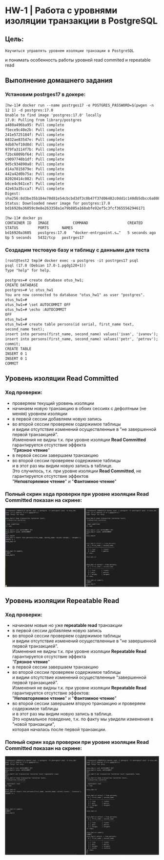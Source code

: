 # **HW-1 | Работа с уровнями изоляции транзакции в PostgreSQL**




## **Цель:**
    Научиться управлять уровнем изоляции транзации в PostgreSQL   
  и понимать особенность работы уровней read commited и repeatable read




## **Выполнение домашнего задания**
### **Установим postrges17 в докере:**
```console
[hw-1]# docker run --name postrges17 -e POSTGRES_PASSWORD=$(pwgen -n 12 1) -d postgres:17.0
Unable to find image 'postgres:17.0' locally
17.0: Pulling from library/postgres
a480a496ba95: Pull complete 
f5ece9c40e2b: Pull complete 
241e5725184f: Pull complete 
6832ae83547e: Pull complete 
4db87ef10d0d: Pull complete 
979fa3114f7b: Pull complete 
f2bc6009bf64: Pull complete 
c9097748b1df: Pull complete 
9d5c934890a8: Pull complete 
d14a7815879e: Pull complete 
442a42d0b75a: Pull complete 
82020414c082: Pull complete 
b6ce4c941ce7: Pull complete 
42e63a35cca7: Pull complete 
Digest: sha256:8d3be35b184e70d81e54cbcbd3df3c0b47f37d06482c0dd1c140db5dbcc6a808
Status: Downloaded newer image for postgres:17.0
bd16920a36059c0e8e263358a1e79b885a168abfe92ef5c3fcf3655562946171

[hw-1]# docker ps 
CONTAINER ID   IMAGE           COMMAND                  CREATED         STATUS         PORTS      NAMES
bd16920a3605   postgres:17.0   "docker-entrypoint.s…"   5 seconds ago   Up 5 seconds   5432/tcp   postrges17
```

### **Создадим тестовую базу и таблицу c данными для теста** 
```console
[root@test2 tmp]# docker exec -u postgres -it postrges17 psql
psql (17.0 (Debian 17.0-1.pgdg120+1))
Type "help" for help.

postgres=# create database otus_hw1;
CREATE DATABASE
postgres=# \c otus_hw1
You are now connected to database "otus_hw1" as user "postgres".
otus_hw1=# 
otus_hw1=# \set AUTOCOMMIT OFF
otus_hw1=# \echo :AUTOCOMMIT
OFF
otus_hw1=# 
otus_hw1=# create table persons(id serial, first_name text, second_name text);
insert into persons(first_name, second_name) values('ivan', 'ivanov');
insert into persons(first_name, second_name) values('petr', 'petrov');
commit;
CREATE TABLE
INSERT 0 1
INSERT 0 1
COMMIT
```




## **Уровень изоляции Read Committed**
### **Ход проверки:**
- проверяем текущий уровень изоляции
- начинаем новую транзакцию в обоих сессиях с дефолтным (не меняя) уровнем изоляции
- в первой сессии добавляем новую запись
- во второй сессии проверяем содержимое таблицы  
  и видим отсутствие изменений осуществленные в "не завершенной первой транзакцией".  
  Изменения не видны т.к. при уровне изоляции **Read Committed** гарантируется отсутствие эффекта  
  "**Грязное чтение**"
- в первой сессии завершаем транзакцию
- во второй сессии проверяем содержимое таблицы  
  и в этот раз мы видим новую запись в таблице.  
  Это случилось, т.к. при уровне изоляции **Read Committed**, не гарантируется отсутствие эффектов   
  "**Неповторяемое чтение**" и "**Фантомное чтение**"

### **Полный скрин хода проверки при уровне изоляции Read Committed показан на скрине:**
![read_committed](images/read_committed.png "read_committed")


## **Уровень изоляции Repeatable Read**
### **Ход проверки:**
- начинаем новые но уже **repeatable read** транзакции
- в первой сессии добавляем новую запись
- во второй сессии проверяем содержимое таблицы  
  и видим отсутствие изменений осуществленные в "не завершенной первой транзакцией".  
  Изменения не видны т.к. при уровне изоляции **Repeatable Read** гарантируется отсутствие эффекта  
  "**Грязное чтение**"
- в первой сессии завершаем транзакцию
- во второй сессии проверяем содержимое таблицы  
  и видим отсутствие изменений осуществленные "завершенной первой транзакцией".  
  Изменения не видны т.к. при уровне изоляции **Repeatable Read** гарантируется отсутствие эффектов:  
  "**Неповторяемое чтение**" и "**Фантомное чтение**"
- во второй сессии завершаем вторую транзакцию и проверяем содержимое таблицы  
  и в этот раз мы видим новую запись в таблице.  
  Это нормальное поведение, т.к. по факту мы увидели изменения в "новой транзакции",   
  которая началась после первой транзакции.

### **Полный скрин хода проверки при уровне изоляции Read Committed показан на скрине:**
![repeatable_read](images/repeatable_read.png "repeatable_read")
